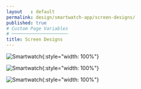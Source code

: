 ```yaml
---
layout   : default
permalink: design/smartwatch-app/screen-designs/
published: true
# Custom Page Variables
# ─────────────────────
title: Screen Designs
---
```


![Smartwatch](http://127.0.0.1:4000/1718-nmd3-project/images/smartwatch1.jpg){:style="width: 100%"}

![Smartwatch](http://127.0.0.1:4000/1718-nmd3-project/images/smartwatch2.jpg){:style="width: 100%"}

![Smartwatch](http://127.0.0.1:4000/1718-nmd3-project/images/smartwatch3.jpg){:style="width: 100%"}
